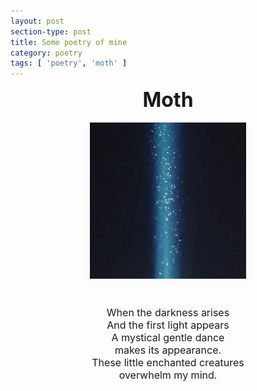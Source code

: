 ```yaml
---
layout: post
section-type: post
title: Some poetry of mine
category: poetry
tags: [ 'poetry', 'moth' ]
---
```


 <center>
<font size="+3"> <strong>Moth</strong> </font>
<br>
<br>
<img src="/assets/moth.jpg" alt="Moth" height="250" width="250">
<font size="3.5">
<br>
<br>
<br>
 When the darkness arises<br>
 And the first light appears<br>
 A mystical gentle dance<br>
 makes its appearance.<br>
 These little enchanted creatures<br>
 overwhelm my mind.</font></center>

 <br>
 <br>
 <br>
